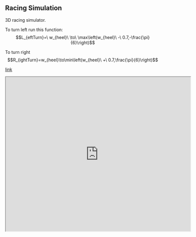 <!-- META 3D car simulation made in desmos META -->
## Racing Simulation

3D racing simulator.

To turn left run this function:
$$L_{eftTurn}=\ w_{heel}\ \to\ \max\left(w_{heel}\ -\ 0.7,-\frac{\pi}{6}\right)$$

To turn right 
$$R_{ightTurn}=w_{heel}\to\min\left(w_{heel}\ +\ 0.7,\frac{\pi}{6}\right)$$

[link](https://www.desmos.com/3d/607e4e946d)
<br>
<iframe src="https://www.desmos.com/3d/607e4e946d" title = "desmos racing sim" height="500" width="600"></iframe>

<!-- LAST EDITED 1700194053 LAST EDITED-->